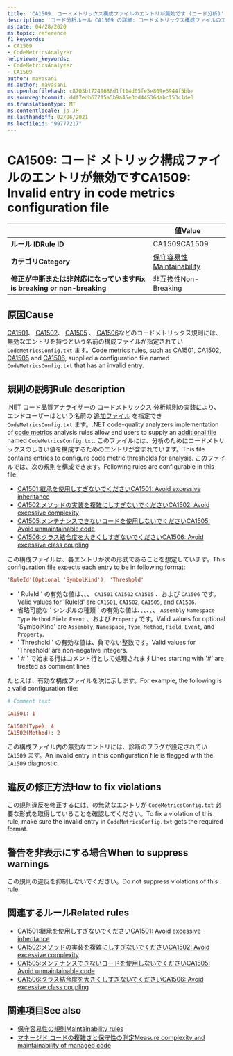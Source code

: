 ```yaml
---
title: 'CA1509: コードメトリックス構成ファイルのエントリが無効です (コード分析)'
description: 'コード分析ルール CA1509 の詳細: コードメトリックス構成ファイルのエントリが無効です'
ms.date: 04/28/2020
ms.topic: reference
f1_keywords:
- CA1509
- CodeMetricsAnalyzer
helpviewer_keywords:
- CodeMetricsAnalyzer
- CA1509
author: mavasani
ms.author: mavasani
ms.openlocfilehash: c8703b17249688d1f114d05fe5e809e6944f5bbe
ms.sourcegitcommit: ddf7edb67715a5b9a45e3dd44536dabc153c1de0
ms.translationtype: MT
ms.contentlocale: ja-JP
ms.lasthandoff: 02/06/2021
ms.locfileid: "99777217"
---
```

# <a name="ca1509-invalid-entry-in-code-metrics-configuration-file"></a><span data-ttu-id="fe586-103">CA1509: コード メトリック構成ファイルのエントリが無効です</span><span class="sxs-lookup"><span data-stu-id="fe586-103">CA1509: Invalid entry in code metrics configuration file</span></span>

| | <span data-ttu-id="fe586-104">値</span><span class="sxs-lookup"><span data-stu-id="fe586-104">Value</span></span> |
|-|-|
| <span data-ttu-id="fe586-105">**ルール ID**</span><span class="sxs-lookup"><span data-stu-id="fe586-105">**Rule ID**</span></span> |<span data-ttu-id="fe586-106">CA1509</span><span class="sxs-lookup"><span data-stu-id="fe586-106">CA1509</span></span>|
| <span data-ttu-id="fe586-107">**カテゴリ**</span><span class="sxs-lookup"><span data-stu-id="fe586-107">**Category**</span></span> |[<span data-ttu-id="fe586-108">保守容易性</span><span class="sxs-lookup"><span data-stu-id="fe586-108">Maintainability</span></span>](maintainability-warnings.md)|
| <span data-ttu-id="fe586-109">**修正が中断または非対応になっています**</span><span class="sxs-lookup"><span data-stu-id="fe586-109">**Fix is breaking or non-breaking**</span></span> |<span data-ttu-id="fe586-110">非互換性</span><span class="sxs-lookup"><span data-stu-id="fe586-110">Non-Breaking</span></span>|

## <a name="cause"></a><span data-ttu-id="fe586-111">原因</span><span class="sxs-lookup"><span data-stu-id="fe586-111">Cause</span></span>

<span data-ttu-id="fe586-112">[CA1501](ca1501.md)、 [CA1502](ca1502.md)、 [CA1505](ca1505.md) 、 [CA1506](ca1506.md)などのコードメトリックス規則には、無効なエントリを持つという名前の構成ファイルが指定されてい `CodeMetricsConfig.txt` ます。</span><span class="sxs-lookup"><span data-stu-id="fe586-112">Code metrics rules, such as [CA1501](ca1501.md), [CA1502](ca1502.md), [CA1505](ca1505.md) and [CA1506](ca1506.md), supplied a configuration file named `CodeMetricsConfig.txt` that has an invalid entry.</span></span>

## <a name="rule-description"></a><span data-ttu-id="fe586-113">規則の説明</span><span class="sxs-lookup"><span data-stu-id="fe586-113">Rule description</span></span>

<span data-ttu-id="fe586-114">.NET コード品質アナライザーの [コードメトリックス](/visualstudio/code-quality/code-metrics-values) 分析規則の実装により、エンドユーザーはという名前の [追加ファイル](https://github.com/dotnet/roslyn/blob/release/dev16.6/docs/analyzers/Using%20Additional%20Files.md) を指定でき `CodeMetricsConfig.txt` ます。</span><span class="sxs-lookup"><span data-stu-id="fe586-114">.NET code-quality analyzers implementation of [code metrics](/visualstudio/code-quality/code-metrics-values) analysis rules allow end users to supply an [additional file](https://github.com/dotnet/roslyn/blob/release/dev16.6/docs/analyzers/Using%20Additional%20Files.md) named `CodeMetricsConfig.txt`.</span></span> <span data-ttu-id="fe586-115">このファイルには、分析のためにコードメトリックスのしきい値を構成するためのエントリが含まれています。</span><span class="sxs-lookup"><span data-stu-id="fe586-115">This file contains entries to configure code metric thresholds for analysis.</span></span> <span data-ttu-id="fe586-116">このファイルでは、次の規則を構成できます。</span><span class="sxs-lookup"><span data-stu-id="fe586-116">Following rules are configurable in this file:</span></span>

- [<span data-ttu-id="fe586-117">CA1501:継承を使用しすぎないでください</span><span class="sxs-lookup"><span data-stu-id="fe586-117">CA1501: Avoid excessive inheritance</span></span>](ca1501.md)
- [<span data-ttu-id="fe586-118">CA1502:メソッドの実装を複雑にしすぎないでください</span><span class="sxs-lookup"><span data-stu-id="fe586-118">CA1502: Avoid excessive complexity</span></span>](ca1502.md)
- [<span data-ttu-id="fe586-119">CA1505:メンテナンスできないコードを使用しないでください</span><span class="sxs-lookup"><span data-stu-id="fe586-119">CA1505: Avoid unmaintainable code</span></span>](ca1505.md)
- [<span data-ttu-id="fe586-120">CA1506:クラス結合度を大きくしすぎないでください</span><span class="sxs-lookup"><span data-stu-id="fe586-120">CA1506: Avoid excessive class coupling</span></span>](ca1506.md)

<span data-ttu-id="fe586-121">この構成ファイルは、各エントリが次の形式であることを想定しています。</span><span class="sxs-lookup"><span data-stu-id="fe586-121">This configuration file expects each entry to be in following format:</span></span>

```ini
'RuleId'(Optional 'SymbolKind'): 'Threshold'
```

- <span data-ttu-id="fe586-122">' RuleId ' の有効な値は、、、 `CA1501` `CA1502` `CA1505` 、および `CA1506` です。</span><span class="sxs-lookup"><span data-stu-id="fe586-122">Valid values for 'RuleId' are `CA1501`, `CA1502`, `CA1505`, and `CA1506`.</span></span>
- <span data-ttu-id="fe586-123">省略可能な ' シンボルの種類 ' の有効な値は、、、、、、 `Assembly` `Namespace` `Type` `Method` `Field` `Event` 、および `Property` です。</span><span class="sxs-lookup"><span data-stu-id="fe586-123">Valid values for optional 'SymbolKind' are `Assembly`, `Namespace`, `Type`, `Method`, `Field`, `Event`, and `Property`.</span></span>
- <span data-ttu-id="fe586-124">' Threshold ' の有効な値は、負でない整数です。</span><span class="sxs-lookup"><span data-stu-id="fe586-124">Valid values for 'Threshold' are non-negative integers.</span></span>
- <span data-ttu-id="fe586-125">' # ' で始まる行はコメント行として処理されます</span><span class="sxs-lookup"><span data-stu-id="fe586-125">Lines starting with '#' are treated as comment lines</span></span>

<span data-ttu-id="fe586-126">たとえば、有効な構成ファイルを次に示します。</span><span class="sxs-lookup"><span data-stu-id="fe586-126">For example, the following is a valid configuration file:</span></span>

```ini
# Comment text

CA1501: 1

CA1502(Type): 4
CA1502(Method): 2
```

<span data-ttu-id="fe586-127">この構成ファイル内の無効なエントリには、診断のフラグが設定されてい `CA1509` ます。</span><span class="sxs-lookup"><span data-stu-id="fe586-127">An invalid entry in this configuration file is flagged with the `CA1509` diagnostic.</span></span>

## <a name="how-to-fix-violations"></a><span data-ttu-id="fe586-128">違反の修正方法</span><span class="sxs-lookup"><span data-stu-id="fe586-128">How to fix violations</span></span>

<span data-ttu-id="fe586-129">この規則違反を修正するには、の無効なエントリが `CodeMetricsConfig.txt` 必要な形式を取得していることを確認してください。</span><span class="sxs-lookup"><span data-stu-id="fe586-129">To fix a violation of this rule, make sure the invalid entry in `CodeMetricsConfig.txt` gets the required format.</span></span>

## <a name="when-to-suppress-warnings"></a><span data-ttu-id="fe586-130">警告を非表示にする場合</span><span class="sxs-lookup"><span data-stu-id="fe586-130">When to suppress warnings</span></span>

<span data-ttu-id="fe586-131">この規則の違反を抑制しないでください。</span><span class="sxs-lookup"><span data-stu-id="fe586-131">Do not suppress violations of this rule.</span></span>

## <a name="related-rules"></a><span data-ttu-id="fe586-132">関連するルール</span><span class="sxs-lookup"><span data-stu-id="fe586-132">Related rules</span></span>

- [<span data-ttu-id="fe586-133">CA1501:継承を使用しすぎないでください</span><span class="sxs-lookup"><span data-stu-id="fe586-133">CA1501: Avoid excessive inheritance</span></span>](ca1501.md)
- [<span data-ttu-id="fe586-134">CA1502:メソッドの実装を複雑にしすぎないでください</span><span class="sxs-lookup"><span data-stu-id="fe586-134">CA1502: Avoid excessive complexity</span></span>](ca1502.md)
- [<span data-ttu-id="fe586-135">CA1505:メンテナンスできないコードを使用しないでください</span><span class="sxs-lookup"><span data-stu-id="fe586-135">CA1505: Avoid unmaintainable code</span></span>](ca1505.md)
- [<span data-ttu-id="fe586-136">CA1506:クラス結合度を大きくしすぎないでください</span><span class="sxs-lookup"><span data-stu-id="fe586-136">CA1506: Avoid excessive class coupling</span></span>](ca1506.md)

## <a name="see-also"></a><span data-ttu-id="fe586-137">関連項目</span><span class="sxs-lookup"><span data-stu-id="fe586-137">See also</span></span>

- [<span data-ttu-id="fe586-138">保守容易性の規則</span><span class="sxs-lookup"><span data-stu-id="fe586-138">Maintainability rules</span></span>](maintainability-warnings.md)
- [<span data-ttu-id="fe586-139">マネージド コードの複雑さと保守性の測定</span><span class="sxs-lookup"><span data-stu-id="fe586-139">Measure complexity and maintainability of managed code</span></span>](/visualstudio/code-quality/code-metrics-values)
